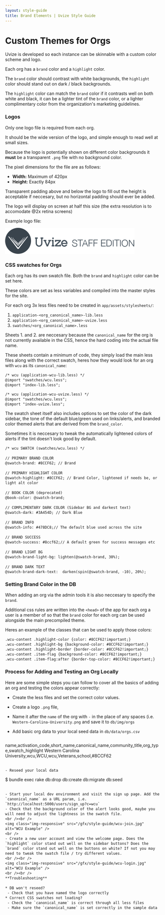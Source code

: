 ```yaml
---
layout: style-guide
title: Brand Elements | Uvize Style Guide
---
```


# Custom Themes for Orgs

Uvize is developed so each instance can be skinnable with a custom color scheme and logo.

Each org has a `brand` color and a `highlight` color.

The `brand` color should contrast with white backgrounds, the `highlight` color should stand out on dark / black backgrounds.

The `highlight` color can match the `brand` color if it contrasts well on both white and black, it can be a lighter tint of the `brand` color, or a lighter complimentary color from the organization's marketing guidelines.

### Logos

Only one logo file is required from each org.

It should be the wide version of the logo, and simple enough to read well at small sizes.

Because the logo is potentially shown on different color backgrounds it **must** be a transparent `.png` file with no background color.

The pixel dimensions for the file are as follows:

- **Width:** Maximum of 420px
- **Height:** Exactly 84px

Transparent padding above and below the logo to fill out the height is acceptable if neccesary, but no horizontal padding should ever be added.

The logo will display on screen at half this size (the extra resolution is to accomodate @2x retina screens)

Example logo file:

<span class="community-logo-full">
    <img class="logo-img" src="/gfx/style-guide/Staff-Edition.png" alt="Staff Edition">
</span>


### CSS swatches for Orgs

Each org has its own swatch file. Both the `brand` and `highlight` color can be set here.

These colors are set as less variables and compiled into the master styles for the site.

For each org 3x less files need to be created in `app/assets/stylesheets/`:

1. `application-<org_canonical_name>-lib.less` 
2. `application-<org_canonical_name>-uvize.less` 
3. `swatches/<org_canonical_name>.less`

Sheets 1. and 2. are neccesary because the `canonical_name` for the org is not currently available in the CSS, hence the hard coding into the actual file name.

These sheets contain a minimum of code, they simply load the main less files along with the correct swatch, heres how they would look for an org with `wcu` as its `canonical_name`:

```
/* wcu (application-wcu-lib.less) */
@import "swatches/wcu.less";
@import "index-lib.less";
```
```
/* wcu (application-wcu-uvize.less) */
@import "swatches/wcu.less";
@import "index-uvize.less";
```


The swatch sheet itself also includes options to set the color of the dark sidebar, the tone of the default blue/green used on links/alerts, and branded color themed alerts that are derived from the `brand_color`. 

Sometimes it is neccesary to tweak the automatically lightened colors of alerts if the tint doesn't look good by default.

```
/* wcu SWATCH (swatches/wcu.less) */

// PRIMARY BRAND COLOR
@swatch-brand: #8CCF62; // Brand

// PRIMARY HIGHLIGHT COLOR
@swatch-highlight: #8CCF62; // Brand Color, lightened if needs be, or light alt color

// BOOK COLOR (deprecated)
@book-color: @swatch-brand;

// COMPLIMENTARY DARK COLOR (Sidebar BG and darkest text)
@swatch-dark: #3A454D; // Dark Blue

// BRAND INFO
@swatch-info: #478DC8;// The default blue used across the site

// BRAND SUCCESS
@swatch-success: #8ccf62;// A default green for success messages etc

// BRAND LIGHT BG
@swatch-brand-light-bg: lighten(@swatch-brand, 30%);

// BRAND DARK TEXT
@swatch-brand-dark-text:  darken(spin(@swatch-brand, -10), 20%);
```


### Setting Brand Color in the DB

When adding an org via the admin tools it is also neccesary to specify the `brand`.

Additional css rules are written into the `<head>` of the app for each org a user is a member of so that the `brand` color for each org can be used alongside the main precompiled theme.

Heres an example of the classes that can be used to apply those colors:

```
.wcu-content .highlight-color {color: #8CCF62!important;}
.wcu-content .highlight-bg {background-color: #8CCF62!important;}
.wcu-content .highlight-border {border-color: #8CCF62!important;}
.wcu-content .item-flag {background-color: #8CCF62!important;}
.wcu-content .item-flag:after {border-top-color: #8CCF62!important;}
```


### Process for Adding and Testing an Org Locally

Here are some simple steps you can follow to cover all the basics of adding an org and testing the colors appear correctly:

- Create the less files and set the correct color values.
- Create a logo `.png` file, 
- Name it after the `name` of the org with `-` in the place of any spaces (i.e. `Western-Carolina-University.png` and save it to `db/img/orgs`
- Add basic org data to your local seed data in `db/data/orgs.csv`

  ```
name,activation_code,short_name,canonical_name,community_title,org_type,swatch_highlight
Western Carolina University,wcu,WCU,wcu,Veterans,school,#8CCF62
  ````

- Reseed your local data
```` 
$ bundle exec rake db:drop db:create db:migrate db:seed
````

- Start your local dev environment and visit the sign up page. Add the `canonical_name` as a URL param, i.e. `http://localhost:5000/users/sign_up?c=wcu`
- Check that the background color of the alert looks good, maybe you will need to adjust the lightness in the swatch file.
<br /><br />
<img class="img-responsive" src="/gfx/style-guide/wcu-join.jpg" alt="WCU Example" />
<br />
- Create a new user account and view the welcome page. Does the `highlight` color stand out well on the sidebar buttons? Does the `brand` color stand out well on the buttons on white? If not you may need to tweak the swatch file / try different values.
<br /><br />
<img class="img-responsive" src="/gfx/style-guide/wcu-login.jpg" alt="WCU Example" />
<br /><br />
**Troubleshooting**

* DB won't reseed?
 - Check that you have named the logo correctly
* Correct CSS swatches not loading?
 - Check the `canonical_name` is correct through all less files
 - Make sure the `canonical_name` is set correctly in the sample data


 
